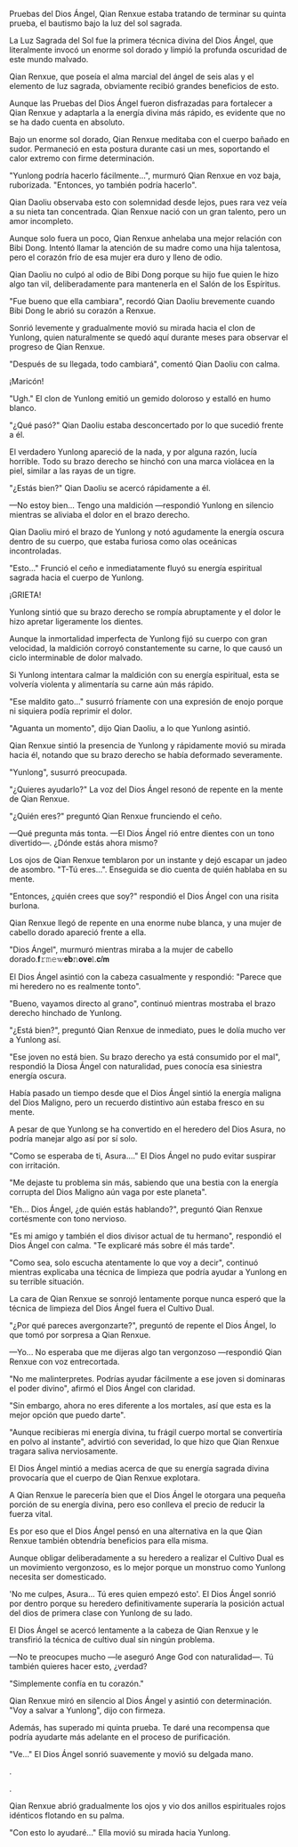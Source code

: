 
Pruebas del Dios Ángel, Qian Renxue estaba tratando de terminar su quinta prueba, el bautismo bajo la luz del sol sagrada.

La Luz Sagrada del Sol fue la primera técnica divina del Dios Ángel, que literalmente invocó un enorme sol dorado y limpió la profunda oscuridad de este mundo malvado.

Qian Renxue, que poseía el alma marcial del ángel de seis alas y el elemento de luz sagrada, obviamente recibió grandes beneficios de esto.

Aunque las Pruebas del Dios Ángel fueron disfrazadas para fortalecer a Qian Renxue y adaptarla a la energía divina más rápido, es evidente que no se ha dado cuenta en absoluto.

Bajo un enorme sol dorado, Qian Renxue meditaba con el cuerpo bañado en sudor. Permaneció en esta postura durante casi un mes, soportando el calor extremo con firme determinación.

"Yunlong podría hacerlo fácilmente...", murmuró Qian Renxue en voz baja, ruborizada. "Entonces, yo también podría hacerlo".

Qian Daoliu observaba esto con solemnidad desde lejos, pues rara vez veía a su nieta tan concentrada. Qian Renxue nació con un gran talento, pero un amor incompleto.

Aunque solo fuera un poco, Qian Renxue anhelaba una mejor relación con Bibi Dong. Intentó llamar la atención de su madre como una hija talentosa, pero el corazón frío de esa mujer era duro y lleno de odio.

Qian Daoliu no culpó al odio de Bibi Dong porque su hijo fue quien le hizo algo tan vil, deliberadamente para mantenerla en el Salón de los Espíritus.

"Fue bueno que ella cambiara", recordó Qian Daoliu brevemente cuando Bibi Dong le abrió su corazón a Renxue.

Sonrió levemente y gradualmente movió su mirada hacia el clon de Yunlong, quien naturalmente se quedó aquí durante meses para observar el progreso de Qian Renxue.

"Después de su llegada, todo cambiará", comentó Qian Daoliu con calma.

¡Maricón!

"Ugh." El clon de Yunlong emitió un gemido doloroso y estalló en humo blanco.

"¿Qué pasó?" Qian Daoliu estaba desconcertado por lo que sucedió frente a él.

El verdadero Yunlong apareció de la nada, y por alguna razón, lucía horrible. Todo su brazo derecho se hinchó con una marca violácea en la piel, similar a las rayas de un tigre.

"¿Estás bien?" Qian Daoliu se acercó rápidamente a él.

—No estoy bien... Tengo una maldición —respondió Yunlong en silencio mientras se aliviaba el dolor en el brazo derecho.

Qian Daoliu miró el brazo de Yunlong y notó agudamente la energía oscura dentro de su cuerpo, que estaba furiosa como olas oceánicas incontroladas.

"Esto..." Frunció el ceño e inmediatamente fluyó su energía espiritual sagrada hacia el cuerpo de Yunlong.

¡GRIETA!

Yunlong sintió que su brazo derecho se rompía abruptamente y el dolor le hizo apretar ligeramente los dientes.

Aunque la inmortalidad imperfecta de Yunlong fijó su cuerpo con gran velocidad, la maldición corroyó constantemente su carne, lo que causó un ciclo interminable de dolor malvado.

Si Yunlong intentara calmar la maldición con su energía espiritual, esta se volvería violenta y alimentaría su carne aún más rápido.

"Ese maldito gato..." susurró fríamente con una expresión de enojo porque ni siquiera podía reprimir el dolor.

"Aguanta un momento", dijo Qian Daoliu, a lo que Yunlong asintió.

Qian Renxue sintió la presencia de Yunlong y rápidamente movió su mirada hacia él, notando que su brazo derecho se había deformado severamente.

"Yunlong", susurró preocupada.

"¿Quieres ayudarlo?" La voz del Dios Ángel resonó de repente en la mente de Qian Renxue.

"¿Quién eres?" preguntó Qian Renxue frunciendo el ceño.

—Qué pregunta más tonta. —El Dios Ángel rió entre dientes con un tono divertido—. ¿Dónde estás ahora mismo?

Los ojos de Qian Renxue temblaron por un instante y dejó escapar un jadeo de asombro. "T-Tú eres...". Enseguida se dio cuenta de quién hablaba en su mente.

"Entonces, ¿quién crees que soy?" respondió el Dios Ángel con una risita burlona.

Qian Renxue llegó de repente en una enorme nube blanca, y una mujer de cabello dorado apareció frente a ella.

"Dios Ángel", murmuró mientras miraba a la mujer de cabello dorado.𝐟𝚛𝚖𝚎𝕨𝗲𝐛𝚗𝐨𝐯𝐞𝕝.𝐜𝐼𝗺

El Dios Ángel asintió con la cabeza casualmente y respondió: "Parece que mi heredero no es realmente tonto".

"Bueno, vayamos directo al grano", continuó mientras mostraba el brazo derecho hinchado de Yunlong.

"¿Está bien?", preguntó Qian Renxue de inmediato, pues le dolía mucho ver a Yunlong así.

"Ese joven no está bien. Su brazo derecho ya está consumido por el mal", respondió la Diosa Ángel con naturalidad, pues conocía esa siniestra energía oscura.

Había pasado un tiempo desde que el Dios Ángel sintió la energía maligna del Dios Maligno, pero un recuerdo distintivo aún estaba fresco en su mente.

A pesar de que Yunlong se ha convertido en el heredero del Dios Asura, no podría manejar algo así por sí solo.

"Como se esperaba de ti, Asura…." El Dios Ángel no pudo evitar suspirar con irritación.

"Me dejaste tu problema sin más, sabiendo que una bestia con la energía corrupta del Dios Maligno aún vaga por este planeta".

"Eh... Dios Ángel, ¿de quién estás hablando?", preguntó Qian Renxue cortésmente con tono nervioso.

"Es mi amigo y también el dios divisor actual de tu hermano", respondió el Dios Ángel con calma. "Te explicaré más sobre él más tarde".

"Como sea, solo escucha atentamente lo que voy a decir", continuó mientras explicaba una técnica de limpieza que podría ayudar a Yunlong en su terrible situación.

La cara de Qian Renxue se sonrojó lentamente porque nunca esperó que la técnica de limpieza del Dios Ángel fuera el Cultivo Dual.

"¿Por qué pareces avergonzarte?", preguntó de repente el Dios Ángel, lo que tomó por sorpresa a Qian Renxue.

—Yo... No esperaba que me dijeras algo tan vergonzoso —respondió Qian Renxue con voz entrecortada.

"No me malinterpretes. Podrías ayudar fácilmente a ese joven si dominaras el poder divino", afirmó el Dios Ángel con claridad.

"Sin embargo, ahora no eres diferente a los mortales, así que esta es la mejor opción que puedo darte".

"Aunque recibieras mi energía divina, tu frágil cuerpo mortal se convertiría en polvo al instante", advirtió con severidad, lo que hizo que Qian Renxue tragara saliva nerviosamente.

El Dios Ángel mintió a medias acerca de que su energía sagrada divina provocaría que el cuerpo de Qian Renxue explotara.

A Qian Renxue le parecería bien que el Dios Ángel le otorgara una pequeña porción de su energía divina, pero eso conlleva el precio de reducir la fuerza vital.

Es por eso que el Dios Ángel pensó en una alternativa en la que Qian Renxue también obtendría beneficios para ella misma.

Aunque obligar deliberadamente a su heredero a realizar el Cultivo Dual es un movimiento vergonzoso, es lo mejor porque un monstruo como Yunlong necesita ser domesticado.

'No me culpes, Asura... Tú eres quien empezó esto'. El Dios Ángel sonrió por dentro porque su heredero definitivamente superaría la posición actual del dios de primera clase con Yunlong de su lado.

El Dios Ángel se acercó lentamente a la cabeza de Qian Renxue y le transfirió la técnica de cultivo dual sin ningún problema.

—No te preocupes mucho —le aseguró Ange God con naturalidad—. Tú también quieres hacer esto, ¿verdad?

"Simplemente confía en tu corazón."

Qian Renxue miró en silencio al Dios Ángel y asintió con determinación. "Voy a salvar a Yunlong", dijo con firmeza.

Además, has superado mi quinta prueba. Te daré una recompensa que podría ayudarte más adelante en el proceso de purificación.

"Ve..." El Dios Ángel sonrió suavemente y movió su delgada mano.

.

.

Qian Renxue abrió gradualmente los ojos y vio dos anillos espirituales rojos idénticos flotando en su palma.

"Con esto lo ayudaré..." Ella movió su mirada hacia Yunlong.